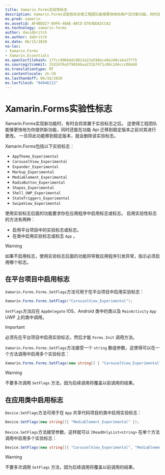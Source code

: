 ```yaml
---
title: Xamarin.Forms实验性标志
description: Xamarin.Forms试验性标志使工程团队能够更快地向用户交付新功能，同时还能在功能 Api 迁移到稳定版本之前对其进行更改。
ms.prod: xamarin
ms.assetid: AF4BDD27-89F6-48AE-A8CD-D7E4DDA2CCA2
ms.technology: xamarin-forms
author: davidbritch
ms.author: dabritch
ms.date: 06/15/2020
no-loc:
- Xamarin.Forms
- Xamarin.Essentials
ms.openlocfilehash: 17fcc996b4dc8013a23a598ece8e240caba3f775
ms.sourcegitcommit: 32d2476a5f9016baa231b7471c88c1d4ccc08eb8
ms.translationtype: MT
ms.contentlocale: zh-CN
ms.lasthandoff: 06/18/2020
ms.locfileid: "84946112"
---
```

# <a name="xamarinforms-experimental-flags"></a>Xamarin.Forms实验性标志

Xamarin.Forms实现新功能时，有时会将其置于实验标志之后。 这使得工程团队能够更快地为你提供新功能，同时还能在功能 Api 迁移到稳定版本之前对其进行更改。 一旦将此功能移到稳定版本，就会删除该实验标志。

Xamarin.Forms包括以下实验标志：

- `AppTheme_Experimental`
- `CarouselView_Experimental`
- `Expander_Experimental`
- `Markup_Experimental`
- `MediaElement_Experimental`
- `RadioButton_Experimental`
- `Shapes_Experimental`
- `Shell_UWP_Experimental`
- `StateTriggers_Experimental`
- `SwipeView_Experimental`

使用实验标志后面的功能要求你在应用程序中启用标志或标志。 启用实验性标志的方法有两种：

- 启用平台项目中的实验标志或标志。
- 在类中启用实验标志或标志 `App` 。

> [!WARNING]
> 如果不启用标志，使用实验标志后面的功能将导致应用程序引发异常，指示必须启用哪个标志。

## <a name="enable-flags-in-platform-projects"></a>在平台项目中启用标志

`Xamarin.Forms.Forms.SetFlags`方法可用于在平台项目中启用实验标志：

```csharp
Xamarin.Forms.Forms.SetFlags("CarouselView_Experimental");
```

`SetFlags`方法应在 `AppDelegate` IOS、Android 类中的类以及 `MainActivity` `App` UWP 上的类中调用。

> [!IMPORTANT]
> 必须先在平台项目中启用实验标志，然后才能 `Forms.Init` 调用方法。

`Xamarin.Forms.Forms.SetFlags`方法接受一个 `string` 数组参数，这使得可以在一个方法调用中启用多个实验标志：

```csharp
Xamarin.Forms.Forms.SetFlags(new string[] { "CarouselView_Experimental", "MediaElement_Experimental", "SwipeView_Experimental" });
```

> [!WARNING]
> 不要多次调用 `SetFlags` 方法，因为后续调用将覆盖以前调用的结果。

## <a name="enable-flags-in-your-app-class"></a>在应用类中启用标志

`Device.SetFlags`方法可用于在 `App` 共享代码项目的类中启用实验标志：

```csharp
Device.SetFlags(new string[]{ "MediaElement_Experimental" });
```

`Device.SetFlags`方法接受参数，这样就可以 `IReadOnlyList<string>` 在单个方法调用中启用多个实验标志：

```csharp
Device.SetFlags(new string[]{ "CarouselView_Experimental", "MediaElement_Experimental", "SwipeView_Experimental" });
```

> [!WARNING]
> 不要多次调用 `SetFlags` 方法，因为后续调用将覆盖以前调用的结果。
